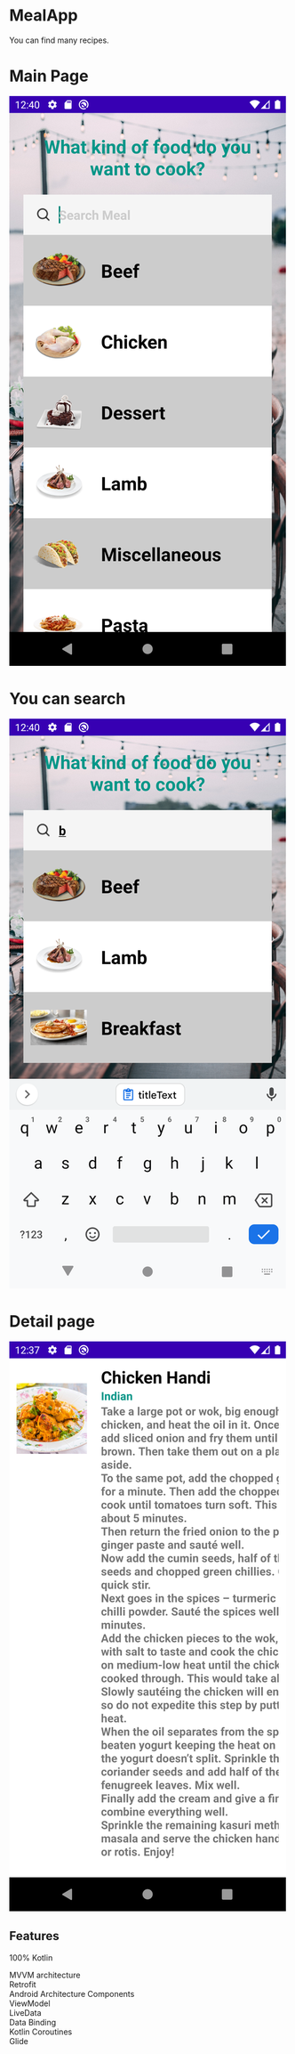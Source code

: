 # MealApp

You can find many recipes.


# Main Page
![](image/main1.png) <dt>
  
  # You can search
![](image/main2.png) <dt>
  
    
  # Detail page
![](image/main.png) <dt>

  
## Features

100% Kotlin <dt>
MVVM architecture <dt>
Retrofit <dt>
Android Architecture Components<dt>
ViewModel <dt>
LiveData <dt>
Data Binding <dt>
Kotlin Coroutines<dt>
Glide
